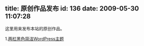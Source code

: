 title: 原创作品发布
id: 136
date: 2009-05-30 11:07:28
---

这里用来发布本站的原创作品。

1.[两栏黑色简洁WordPress主题](http://blog.liuyixi.com/index.php/original/simple-black "simple-black")